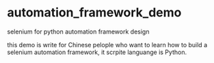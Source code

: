 # automation_framework_demo
selenium for python automation framework design 

this demo is write for Chinese pelople who want to learn how to build a selenium automation framework, 
it scrpite languange is Python.


